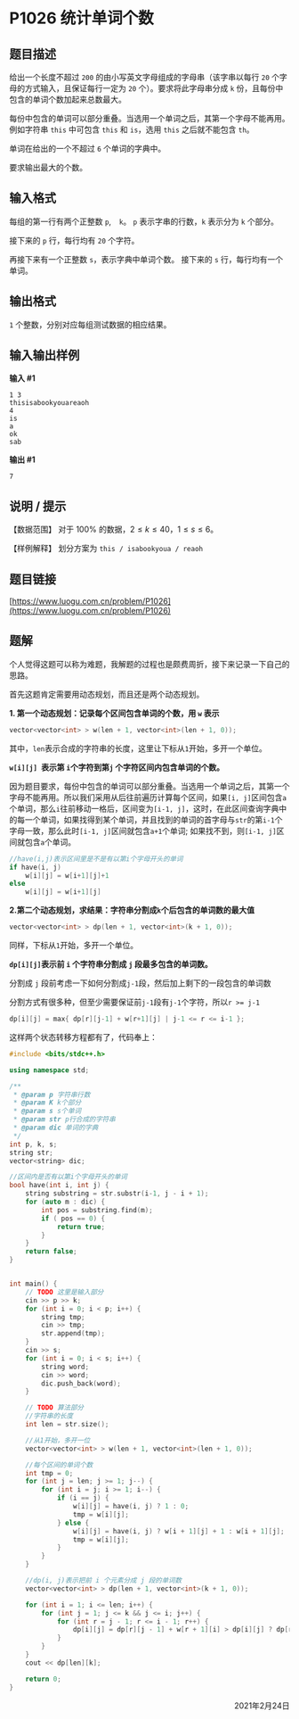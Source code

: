 # P1026 统计单词个数

## 题目描述

给出一个长度不超过 `200` 的由小写英文字母组成的字母串（该字串以每行 `20` 个字母的方式输入，且保证每行一定为 `20` 个）。要求将此字母串分成 `k` 份，且每份中包含的单词个数加起来总数最大。

每份中包含的单词可以部分重叠。当选用一个单词之后，其第一个字母不能再用。例如字符串 `this` 中可包含 `this` 和 `is`，选用 `this` 之后就不能包含 `th`。

单词在给出的一个不超过 `6` 个单词的字典中。

要求输出最大的个数。

## 输入格式

每组的第一行有两个正整数 ` p `,`  k`。 `p` 表示字串的行数，`k` 表示分为 `k` 个部分。

接下来的 `p` 行，每行均有 `20` 个字符。

再接下来有一个正整数 `s`，表示字典中单词个数。 接下来的 `s` 行，每行均有一个单词。

## 输出格式

`1` 个整数，分别对应每组测试数据的相应结果。

## 输入输出样例

**输入 #1**

```
1 3
thisisabookyouareaoh
4
is
a
ok
sab
```

**输出 #1**

```
7
```

## 说明 / 提示

【数据范围】	对于 $100\%$ 的数据，$2 \le k \le 40，1 \le s \le 6$。

【样例解释】	划分方案为 `this / isabookyoua / reaoh`

## 题目链接

[https://www.luogu.com.cn/problem/P1026](https://www.luogu.com.cn/problem/P1026)

## 题解

个人觉得这题可以称为难题，我解题的过程也是颇费周折，接下来记录一下自己的思路。

首先这题肯定需要用动态规划，而且还是两个动态规划。

**1. 第一个动态规划：记录每个区间包含单词的个数，用 `w` 表示**

```c++
vector<vector<int> > w(len + 1, vector<int>(len + 1, 0));
```

其中，`len`表示合成的字符串的长度，这里让下标从`1`开始，多开一个单位。

**`w[i][j] `表示第 `i`个字符到第`j` 个字符区间内包含单词的个数。**

因为题目要求，每份中包含的单词可以部分重叠。当选用一个单词之后，其第一个字母不能再用。所以我们采用从后往前遍历计算每个区间，如果`[i, j]`区间包含`a`个单词，那么`i`往前移动一格后，区间变为`[i-1, j]`，这时，在此区间查询字典中的每一个单词，如果找得到某个单词，并且找到的单词的首字母与``str``的第`i-1`个字母一致，那么此时`[i-1, j]`区间就包含`a+1`个单词; 如果找不到，则`[i-1, j]`区间就包含`a`个单词。

```c++
//have(i,j)表示区间里是不是有以第i个字母开头的单词
if have(i, j)
	w[i][j] = w[i+1][j]+1
else
	w[i][j] = w[i+1][j]
```

**2.第二个动态规划，求结果：字符串分割成`k`个后包含的单词数的最大值**

```cpp
vector<vector<int> > dp(len + 1, vector<int>(k + 1, 0));
```

同样，下标从`1`开始，多开一个单位。

**`dp[i][j]`表示前 `i` 个字符串分割成 `j` 段最多包含的单词数。**

分割成 `j` 段前考虑一下如何分割成`j-1`段，然后加上剩下的一段包含的单词数

分割方式有很多种，但至少需要保证前`j-1`段有`j-1`个字符，所以`r >= j-1` 

```cpp
dp[i][j] = max{ dp[r][j-1] + w[r+1][j] | j-1 <= r <= i-1 };
```

这样两个状态转移方程都有了，代码奉上：

```cpp
#include <bits/stdc++.h>

using namespace std;

/**
 * @param p 字符串行数
 * @param K k个部分
 * @param s s个单词
 * @param str p行合成的字符串
 * @param dic 单词的字典
 */
int p, k, s;
string str;
vector<string> dic;

//区间内是否有以第i个字母开头的单词
bool have(int i, int j) {
    string substring = str.substr(i-1, j - i + 1);
    for (auto m : dic) {
        int pos = substring.find(m);
        if ( pos == 0) {
            return true;
        }
    }
    return false;
}


int main() {
    // TODO 这里是输入部分
    cin >> p >> k;
    for (int i = 0; i < p; i++) {
        string tmp;
        cin >> tmp;
        str.append(tmp);
    }
    cin >> s;
    for (int i = 0; i < s; i++) {
        string word;
        cin >> word;
        dic.push_back(word);
    }

    // TODO 算法部分
    //字符串的长度
    int len = str.size();

    //从1开始，多开一位
    vector<vector<int> > w(len + 1, vector<int>(len + 1, 0));

    //每个区间的单词个数
    int tmp = 0;
    for (int j = len; j >= 1; j--) {
        for (int i = j; i >= 1; i--) {
            if (i == j) {
                w[i][j] = have(i, j) ? 1 : 0;
                tmp = w[i][j];
            } else {
                w[i][j] = have(i, j) ? w[i + 1][j] + 1 : w[i + 1][j];
                tmp = w[i][j];
            }
        }
    }

    //dp(i, j)表示把前 i 个元素分成 j 段的单词数
    vector<vector<int> > dp(len + 1, vector<int>(k + 1, 0));

    for (int i = 1; i <= len; i++) {
        for (int j = 1; j <= k && j <= i; j++) {
            for (int r = j - 1; r <= i - 1; r++) {
                dp[i][j] = dp[r][j - 1] + w[r + 1][i] > dp[i][j] ? dp[r][j - 1] + w[r + 1][i] : dp[i][j];
            }
        }
    }
    cout << dp[len][k];

    return 0;
}

```

<div align=right>
    2021年2月24日
</div>



